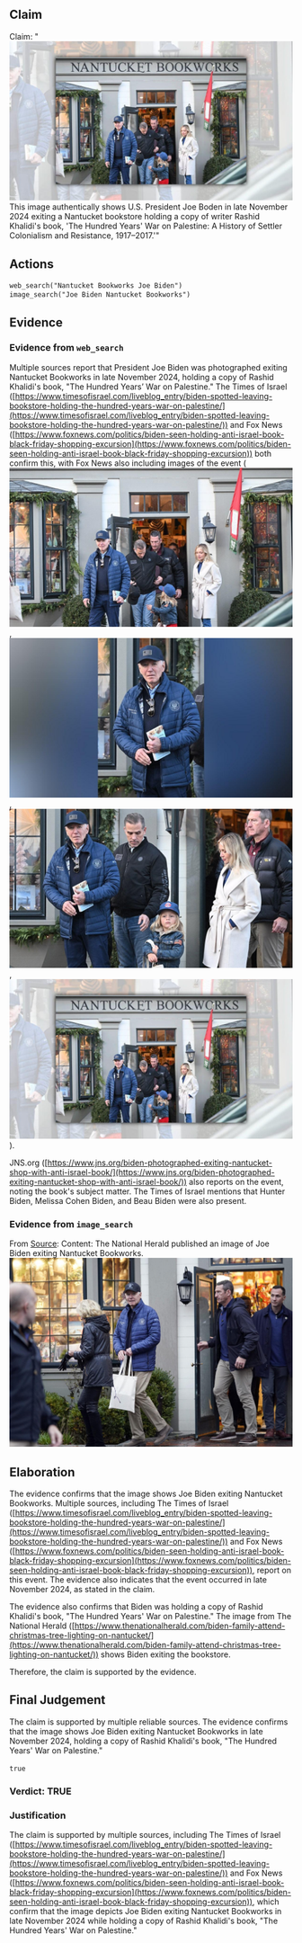 ## Claim
Claim: "![image 28](media/44.jpg) This image authentically shows U.S. President Joe Boden in late November 2024 exiting a Nantucket bookstore holding a copy of writer Rashid Khalidi's book, 'The Hundred Years' War on Palestine: A History of Settler Colonialism and Resistance, 1917–2017.'"

## Actions
```
web_search("Nantucket Bookworks Joe Biden")
image_search("Joe Biden Nantucket Bookworks")
```

## Evidence
### Evidence from `web_search`
Multiple sources report that President Joe Biden was photographed exiting Nantucket Bookworks in late November 2024, holding a copy of Rashid Khalidi's book, "The Hundred Years’ War on Palestine." The Times of Israel ([https://www.timesofisrael.com/liveblog_entry/biden-spotted-leaving-bookstore-holding-the-hundred-years-war-on-palestine/](https://www.timesofisrael.com/liveblog_entry/biden-spotted-leaving-bookstore-holding-the-hundred-years-war-on-palestine/)) and Fox News ([https://www.foxnews.com/politics/biden-seen-holding-anti-israel-book-black-friday-shopping-excursion](https://www.foxnews.com/politics/biden-seen-holding-anti-israel-book-black-friday-shopping-excursion)) both confirm this, with Fox News also including images of the event (![image 9536](media/2025-08-30_00-55-1756515314-353314.jpg), ![image 9538](media/2025-08-30_00-55-1756515317-681782.jpg), ![image 9537](media/2025-08-30_00-55-1756515317-067125.jpg), ![image 28](media/44.jpg)).

JNS.org ([https://www.jns.org/biden-photographed-exiting-nantucket-shop-with-anti-israel-book/](https://www.jns.org/biden-photographed-exiting-nantucket-shop-with-anti-israel-book/)) also reports on the event, noting the book's subject matter. The Times of Israel mentions that Hunter Biden, Melissa Cohen Biden, and Beau Biden were also present.


### Evidence from `image_search`
From [Source](https://www.thenationalherald.com/biden-family-attend-christmas-tree-lighting-on-nantucket/): 
Content: The National Herald published an image of Joe Biden exiting Nantucket Bookworks. ![image 9547](media/2025-08-30_00-55-1756515331-199460.jpg)


## Elaboration
The evidence confirms that the image shows Joe Biden exiting Nantucket Bookworks. Multiple sources, including The Times of Israel ([https://www.timesofisrael.com/liveblog_entry/biden-spotted-leaving-bookstore-holding-the-hundred-years-war-on-palestine/](https://www.timesofisrael.com/liveblog_entry/biden-spotted-leaving-bookstore-holding-the-hundred-years-war-on-palestine/)) and Fox News ([https://www.foxnews.com/politics/biden-seen-holding-anti-israel-book-black-friday-shopping-excursion](https://www.foxnews.com/politics/biden-seen-holding-anti-israel-book-black-friday-shopping-excursion)), report on this event. The evidence also indicates that the event occurred in late November 2024, as stated in the claim.

The evidence also confirms that Biden was holding a copy of Rashid Khalidi's book, "The Hundred Years' War on Palestine." The image from The National Herald ([https://www.thenationalherald.com/biden-family-attend-christmas-tree-lighting-on-nantucket/](https://www.thenationalherald.com/biden-family-attend-christmas-tree-lighting-on-nantucket/)) shows Biden exiting the bookstore.

Therefore, the claim is supported by the evidence.


## Final Judgement
The claim is supported by multiple reliable sources. The evidence confirms that the image shows Joe Biden exiting Nantucket Bookworks in late November 2024, holding a copy of Rashid Khalidi's book, "The Hundred Years' War on Palestine."

`true`

### Verdict: TRUE

### Justification
The claim is supported by multiple sources, including The Times of Israel ([https://www.timesofisrael.com/liveblog_entry/biden-spotted-leaving-bookstore-holding-the-hundred-years-war-on-palestine/](https://www.timesofisrael.com/liveblog_entry/biden-spotted-leaving-bookstore-holding-the-hundred-years-war-on-palestine/)) and Fox News ([https://www.foxnews.com/politics/biden-seen-holding-anti-israel-book-black-friday-shopping-excursion](https://www.foxnews.com/politics/biden-seen-holding-anti-israel-book-black-friday-shopping-excursion)), which confirm that the image depicts Joe Biden exiting Nantucket Bookworks in late November 2024 while holding a copy of Rashid Khalidi's book, "The Hundred Years' War on Palestine."
